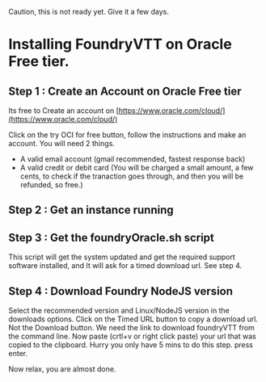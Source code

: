 Caution, this is not ready yet. Give it a few days.

# Installing FoundryVTT on Oracle Free tier.

## Step 1 : Create an Account on Oracle Free tier

Its free to Create an account on [https://www.oracle.com/cloud/](https://www.oracle.com/cloud/)


Click on the try OCI for free button, follow the instructions and make an account. You will need 2 things.
- A valid email account (gmail recommended, fastest response back)
- A valid credit or debit card (You will be charged a small amount, a few cents, to check if the tranaction goes through, and then you will be refunded, so free.)

## Step 2 : Get an instance running

## Step 3 : Get the foundryOracle.sh script 

This script will get the system updated and get the required support software installed, and It will ask for a timed download url. See step 4.

## Step 4 : Download Foundry NodeJS version

Select the recommended version and Linux/NodeJS version in the downloads options. Click on the Timed URL button to copy a download url. Not the Download button. We need the link to download foundryVTT from the command line. Now paste (crtl+v or right click paste) your url that was copied to the clipboard. Hurry you only have 5 mins to do this step. press enter.

Now relax, you are almost done.